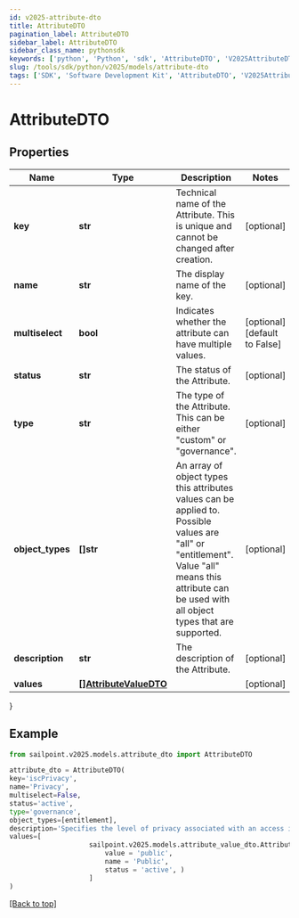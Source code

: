 ```yaml
---
id: v2025-attribute-dto
title: AttributeDTO
pagination_label: AttributeDTO
sidebar_label: AttributeDTO
sidebar_class_name: pythonsdk
keywords: ['python', 'Python', 'sdk', 'AttributeDTO', 'V2025AttributeDTO'] 
slug: /tools/sdk/python/v2025/models/attribute-dto
tags: ['SDK', 'Software Development Kit', 'AttributeDTO', 'V2025AttributeDTO']
---
```


# AttributeDTO


## Properties

Name | Type | Description | Notes
------------ | ------------- | ------------- | -------------
**key** | **str** | Technical name of the Attribute. This is unique and cannot be changed after creation. | [optional] 
**name** | **str** | The display name of the key. | [optional] 
**multiselect** | **bool** | Indicates whether the attribute can have multiple values. | [optional] [default to False]
**status** | **str** | The status of the Attribute. | [optional] 
**type** | **str** | The type of the Attribute. This can be either \"custom\" or \"governance\". | [optional] 
**object_types** | **[]str** | An array of object types this attributes values can be applied to. Possible values are \"all\" or \"entitlement\". Value \"all\" means this attribute can be used with all object types that are supported. | [optional] 
**description** | **str** | The description of the Attribute. | [optional] 
**values** | [**[]AttributeValueDTO**](attribute-value-dto) |  | [optional] 
}

## Example

```python
from sailpoint.v2025.models.attribute_dto import AttributeDTO

attribute_dto = AttributeDTO(
key='iscPrivacy',
name='Privacy',
multiselect=False,
status='active',
type='governance',
object_types=[entitlement],
description='Specifies the level of privacy associated with an access item.',
values=[
                    sailpoint.v2025.models.attribute_value_dto.AttributeValueDTO(
                        value = 'public', 
                        name = 'Public', 
                        status = 'active', )
                    ]
)

```
[[Back to top]](#) 

